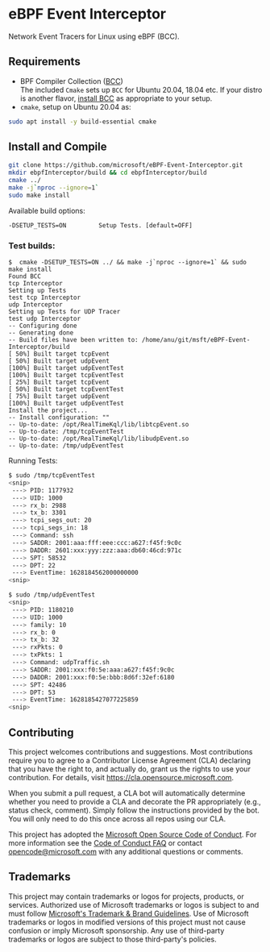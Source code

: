 # eBPF Event Interceptor
Network Event Tracers for Linux using eBPF (BCC).

## Requirements
* BPF Compiler Collection ([BCC](https://github.com/iovisor/bcc))<br>
  The included `Cmake` sets up `BCC` for Ubuntu 20.04, 18.04 etc. If your distro is another flavor, [install BCC](https://github.com/iovisor/bcc/blob/master/INSTALL.md) as appropriate to your setup. 
 * `cmake`, setup on Ubuntu 20.04 as:
```bash 
sudo apt install -y build-essential cmake 
```
## Install and Compile


```bash 
git clone https://github.com/microsoft/eBPF-Event-Interceptor.git
mkdir ebpfInterceptor/build && cd ebpfInterceptor/build 
cmake ../
make -j`nproc --ignore=1`
sudo make install
```


Available build options:

    -DSETUP_TESTS=ON         Setup Tests. [default=OFF]

### Test builds:
```
$  cmake -DSETUP_TESTS=ON ../ && make -j`nproc --ignore=1` && sudo make install
Found BCC
tcp Interceptor
Setting up Tests
test tcp Interceptor
udp Interceptor
Setting up Tests for UDP Tracer
test udp Interceptor
-- Configuring done
-- Generating done
-- Build files have been written to: /home/anu/git/msft/eBPF-Event-Interceptor/build
[ 50%] Built target tcpEvent
[ 50%] Built target udpEvent
[100%] Built target udpEventTest
[100%] Built target tcpEventTest
[ 25%] Built target tcpEvent
[ 50%] Built target tcpEventTest
[ 75%] Built target udpEvent
[100%] Built target udpEventTest
Install the project...
-- Install configuration: ""
-- Up-to-date: /opt/RealTimeKql/lib/libtcpEvent.so
-- Up-to-date: /tmp/tcpEventTest
-- Up-to-date: /opt/RealTimeKql/lib/libudpEvent.so
-- Up-to-date: /tmp/udpEventTest
```
Running Tests:
```bash 
$ sudo /tmp/tcpEventTest
<snip>
 ---> PID: 1177932
 ---> UID: 1000
 ---> rx_b: 2988
 ---> tx_b: 3301
 ---> tcpi_segs_out: 20
 ---> tcpi_segs_in: 18
 ---> Command: ssh
 ---> SADDR: 2001:aaa:fff:eee:ccc:a627:f45f:9c0c
 ---> DADDR: 2601:xxx:yyy:zzz:aaa:db60:46cd:971c
 ---> SPT: 58532
 ---> DPT: 22
 ---> EventTime: 1628184562000000000
<snip>

$ sudo /tmp/udpEventTest
<snip>
 ---> PID: 1180210
 ---> UID: 1000
 ---> family: 10
 ---> rx_b: 0
 ---> tx_b: 32
 ---> rxPkts: 0
 ---> txPkts: 1
 ---> Command: udpTraffic.sh
 ---> SADDR: 2001:xxx:f0:5e:aaa:a627:f45f:9c0c
 ---> DADDR: 2001:xxx:f0:5e:bbb:8d6f:32ef:6180
 ---> SPT: 42486
 ---> DPT: 53
 ---> EventTime: 1628185427077225859
<snip>
```
## Contributing

This project welcomes contributions and suggestions.  Most contributions require you to agree to a
Contributor License Agreement (CLA) declaring that you have the right to, and actually do, grant us
the rights to use your contribution. For details, visit https://cla.opensource.microsoft.com.

When you submit a pull request, a CLA bot will automatically determine whether you need to provide
a CLA and decorate the PR appropriately (e.g., status check, comment). Simply follow the instructions
provided by the bot. You will only need to do this once across all repos using our CLA.

This project has adopted the [Microsoft Open Source Code of Conduct](https://opensource.microsoft.com/codeofconduct/).
For more information see the [Code of Conduct FAQ](https://opensource.microsoft.com/codeofconduct/faq/) or
contact [opencode@microsoft.com](mailto:opencode@microsoft.com) with any additional questions or comments.

## Trademarks

This project may contain trademarks or logos for projects, products, or services. Authorized use of Microsoft 
trademarks or logos is subject to and must follow 
[Microsoft's Trademark & Brand Guidelines](https://www.microsoft.com/en-us/legal/intellectualproperty/trademarks/usage/general).
Use of Microsoft trademarks or logos in modified versions of this project must not cause confusion or imply Microsoft sponsorship.
Any use of third-party trademarks or logos are subject to those third-party's policies.
